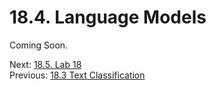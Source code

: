 # 18.4. Language Models

Coming Soon.

Next: [18.5. Lab 18](18.5.%20Lab%2018.md)<br>
Previous: [18.3 Text Classification](18.3.%20Text%20Classification.md)
